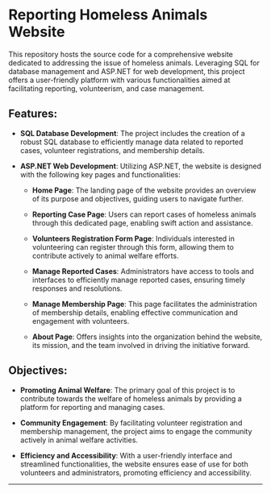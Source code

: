 # Reporting Homeless Animals Website

This repository hosts the source code for a comprehensive website dedicated to addressing the issue of homeless animals. Leveraging SQL for database management and ASP.NET for web development, this project offers a user-friendly platform with various functionalities aimed at facilitating reporting, volunteerism, and case management.

## Features:

- **SQL Database Development**: The project includes the creation of a robust SQL database to efficiently manage data related to reported cases, volunteer registrations, and membership details.

- **ASP.NET Web Development**: Utilizing ASP.NET, the website is designed with the following key pages and functionalities:

    - **Home Page**: The landing page of the website provides an overview of its purpose and objectives, guiding users to navigate further.
    
    - **Reporting Case Page**: Users can report cases of homeless animals through this dedicated page, enabling swift action and assistance.
    
    - **Volunteers Registration Form Page**: Individuals interested in volunteering can register through this form, allowing them to contribute actively to animal welfare efforts.
    
    - **Manage Reported Cases**: Administrators have access to tools and interfaces to efficiently manage reported cases, ensuring timely responses and resolutions.
    
    - **Manage Membership Page**: This page facilitates the administration of membership details, enabling effective communication and engagement with volunteers.
    
    - **About Page**: Offers insights into the organization behind the website, its mission, and the team involved in driving the initiative forward.

## Objectives:

- **Promoting Animal Welfare**: The primary goal of this project is to contribute towards the welfare of homeless animals by providing a platform for reporting and managing cases.
  
- **Community Engagement**: By facilitating volunteer registration and membership management, the project aims to engage the community actively in animal welfare activities.
  
- **Efficiency and Accessibility**: With a user-friendly interface and streamlined functionalities, the website ensures ease of use for both volunteers and administrators, promoting efficiency and accessibility.
  
---
